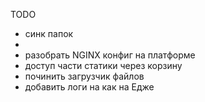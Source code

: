 TODO
- синк папок
- 
- разобрать NGINX конфиг на платформе
- доступ части статики через корзину
- починить загрузчик файлов
- добавить логи на как на Едже